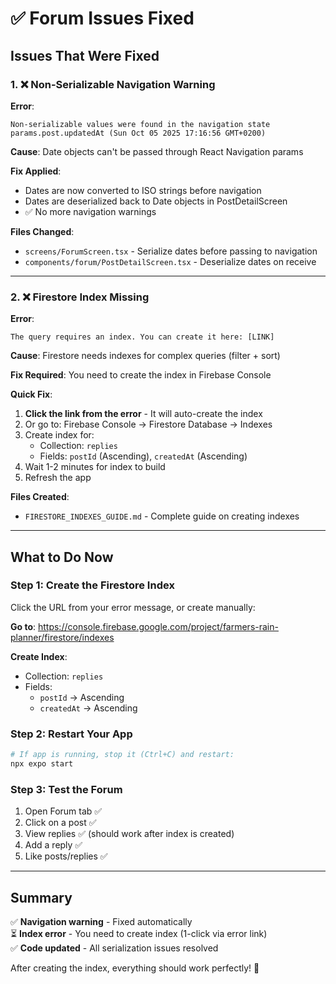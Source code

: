# ✅ Forum Issues Fixed

## Issues That Were Fixed

### 1. ❌ Non-Serializable Navigation Warning
**Error**: 
```
Non-serializable values were found in the navigation state
params.post.updatedAt (Sun Oct 05 2025 17:16:56 GMT+0200)
```

**Cause**: Date objects can't be passed through React Navigation params

**Fix Applied**:
- Dates are now converted to ISO strings before navigation
- Dates are deserialized back to Date objects in PostDetailScreen
- ✅ No more navigation warnings

**Files Changed**:
- `screens/ForumScreen.tsx` - Serialize dates before passing to navigation
- `components/forum/PostDetailScreen.tsx` - Deserialize dates on receive

---

### 2. ❌ Firestore Index Missing
**Error**:
```
The query requires an index. You can create it here: [LINK]
```

**Cause**: Firestore needs indexes for complex queries (filter + sort)

**Fix Required**: 
You need to create the index in Firebase Console

**Quick Fix**:
1. **Click the link from the error** - It will auto-create the index
2. Or go to: Firebase Console → Firestore Database → Indexes
3. Create index for:
   - Collection: `replies`
   - Fields: `postId` (Ascending), `createdAt` (Ascending)
4. Wait 1-2 minutes for index to build
5. Refresh the app

**Files Created**:
- `FIRESTORE_INDEXES_GUIDE.md` - Complete guide on creating indexes

---

## What to Do Now

### Step 1: Create the Firestore Index
Click the URL from your error message, or create manually:

**Go to**: https://console.firebase.google.com/project/farmers-rain-planner/firestore/indexes

**Create Index**:
- Collection: `replies`
- Fields: 
  - `postId` → Ascending
  - `createdAt` → Ascending

### Step 2: Restart Your App
```bash
# If app is running, stop it (Ctrl+C) and restart:
npx expo start
```

### Step 3: Test the Forum
1. Open Forum tab ✅
2. Click on a post ✅
3. View replies ✅ (should work after index is created)
4. Add a reply ✅
5. Like posts/replies ✅

---

## Summary

✅ **Navigation warning** - Fixed automatically  
⏳ **Index error** - You need to create index (1-click via error link)  
✅ **Code updated** - All serialization issues resolved  

After creating the index, everything should work perfectly! 🎉
